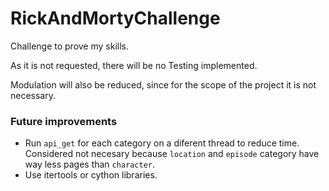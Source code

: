 # RickAndMortyChallenge
Challenge to prove my skills. 

As it is not requested, there will be no Testing implemented. 

Modulation will also be reduced, since for the scope of the project it is not necessary.

### Future improvements
* Run `api_get` for each category on a diferent thread to reduce time. Considered not necesary because `location` and `episode` category have way less pages than `character`.
* Use itertools or cython libraries. 

